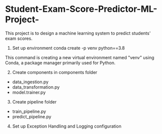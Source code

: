 # Student-Exam-Score-Predictor-ML-Project-

This project is to design a machine learning system to predict students' exam scores.

1. Set up environment
   conda create -p venv python==3.8

This command is creating a new virtual environment named "venv" using Conda, a package manager primarily used for Python.

2. Create components in components folder

- data_ingestion.py
- data_transformation.py
- model.trainer.py

3. Create pipeline folder

- train_pipeline.py
- predict_pipeline.py

4. Set up Exception Handling and Logging configuration
